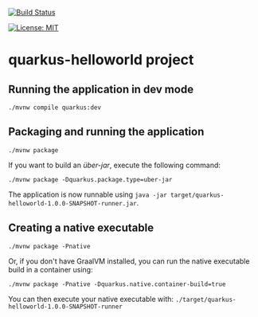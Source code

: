 [![Build Status](https://travis-ci.org/claudioaltamura/quarkus-helloworld.svg?branch=master)](https://travis-ci.org/claudioaltamura/quarkus-helloworld)

[![License: MIT](https://img.shields.io/badge/License-MIT-yellow.svg)](https://opensource.org/licenses/MIT)


# quarkus-helloworld project

## Running the application in dev mode

```shell script
./mvnw compile quarkus:dev
```
## Packaging and running the application

```shell script
./mvnw package
```
If you want to build an _über-jar_, execute the following command:
```shell script
./mvnw package -Dquarkus.package.type=uber-jar
```
The application is now runnable using `java -jar target/quarkus-helloworld-1.0.0-SNAPSHOT-runner.jar`.

## Creating a native executable

```shell script
./mvnw package -Pnative
```

Or, if you don't have GraalVM installed, you can run the native executable build in a container using: 
```shell script
./mvnw package -Pnative -Dquarkus.native.container-build=true
```

You can then execute your native executable with: `./target/quarkus-helloworld-1.0.0-SNAPSHOT-runner`
